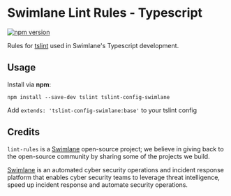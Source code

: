 # Swimlane Lint Rules - Typescript

[![npm version](https://badge.fury.io/js/tslint-config-swimlane.svg)](https://badge.fury.io/js/tslint-config-swimlane)

Rules for [tslint](https://github.com/palantir/tslint) used in Swimlane's Typescript development.

## Usage
Install via **npm**:

`npm install --save-dev tslint tslint-config-swimlane`

Add `extends: 'tslint-config-swimlane:base'` to your tslint config

## Credits
`lint-rules` is a [Swimlane](http://swimlane.com) open-source project; we
believe in giving back to the open-source community by sharing some of the
projects we build.

[Swimlane](http://www.swimlane.com) is an automated cyber security operations and incident response
platform that enables cyber security teams to leverage threat intelligence,
speed up incident response and automate security operations.
